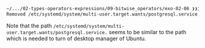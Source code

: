 ```bash
~/.../02-types-operators-expressions/09-bitwise_operators/exo-02-06 ❯❯❯ sudo systemctl disable postgresql
Removed /etc/systemd/system/multi-user.target.wants/postgresql.service.
```

Note that the path `/etc/systemd/system/multi-user.target.wants/postgresql.service.` seems to be similar to the path which is needed to turn of desktop manager of Ubuntu.
